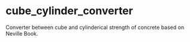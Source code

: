 # cube_cylinder_converter
Converter between cube and cylinderical strength of concrete based on Neville Book.
